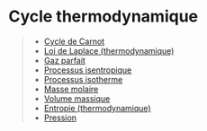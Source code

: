 # Cycle thermodynamique

> - [Cycle de Carnot](https://fr.wikipedia.org/wiki/Cycle_de_Carnot)
> - [Loi de Laplace (thermodynamique)](https://fr.wikipedia.org/wiki/Loi_de_Laplace_%28thermodynamique%29)
> - [Gaz parfait](https://fr.wikipedia.org/wiki/Gaz_parfait)
> - [Processus isentropique](https://fr.wikipedia.org/wiki/Processus_isentropique)
> - [Processus isotherme](https://fr.wikipedia.org/wiki/Processus_isotherme)
> - [Masse molaire](https://fr.wikipedia.org/wiki/Masse_molaire)
> - [Volume massique](https://fr.wikipedia.org/wiki/Volume_massique)
> - [Entropie (thermodynamique)](https://fr.wikipedia.org/wiki/Entropie_%28thermodynamique%29)
> - [Pression](https://fr.wikipedia.org/wiki/Pression)